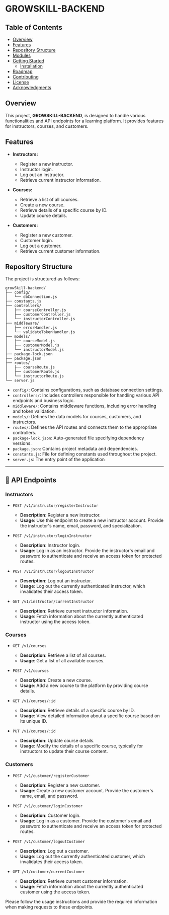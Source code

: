 # GROWSKILL-BACKEND


## Table of Contents
- [Overview](#overview)
- [Features](#features)
- [Repository Structure](#repository-structure)
- [Modules](#modules)
- [Getting Started](#getting-started)
  - [Installation](#installation)
- [Roadmap](#roadmap)
- [Contributing](#contributing)
- [License](#license)
- [Acknowledgments](#acknowledgments)

## Overview

This project, **GROWSKILL-BACKEND**, is designed to handle various functionalities and API endpoints for a learning platform. It provides features for instructors, courses, and customers.

## Features

- **Instructors:**
  - Register a new instructor.
  - Instructor login.
  - Log out an instructor.
  - Retrieve current instructor information.

- **Courses:**
  - Retrieve a list of all courses.
  - Create a new course.
  - Retrieve details of a specific course by ID.
  - Update course details.

- **Customers:**
  - Register a new customer.
  - Customer login.
  - Log out a customer.
  - Retrieve current customer information.

## Repository Structure

The project is structured as follows:

```plaintext
growSkill-backend/
├── config/
│   └── dbConnection.js
├── constants.js
├── controllers/
│   ├── courseController.js
│   ├── customerController.js
│   └── instructorController.js
├── middleware/
│   ├── errorHandler.js
│   └── validateTokenHandler.js
├── models/
│   ├── courseModel.js
│   ├── customerModel.js
│   └── instructorModel.js
├── package-lock.json
├── package.json
├── routes/
│   ├── courseRoute.js
│   ├── customerRoute.js
│   └── instructorRoute.js
└── server.js
```

- `config/`: Contains configurations, such as database connection settings.
- `controllers/`: Includes controllers responsible for handling various API endpoints and business logic.
- `middleware/`: Contains middleware functions, including error handling and token validation.
- `models/`: Defines the data models for courses, customers, and instructors.
- `routes/`: Defines the API routes and connects them to the appropriate controllers.
- `package-lock.json`: Auto-generated file specifying dependency versions.
- `package.json`: Contains project metadata and dependencies.
- `constants.js`: File for defining constants used throughout the project.
- `server.js`: The entry point of the application

---

## 🔵 API Endpoints

### Instructors

- `POST /v1/instructor/registerInstructor`
  - **Description**: Register a new instructor.
  - **Usage**: Use this endpoint to create a new instructor account. Provide the instructor's name, email, password, and specialization.

- `POST /v1/instructor/loginInstructor`
  - **Description**: Instructor login.
  - **Usage**: Log in as an instructor. Provide the instructor's email and password to authenticate and receive an access token for protected routes.

- `POST /v1/instructor/logoutInstructor`
  - **Description**: Log out an instructor.
  - **Usage**: Log out the currently authenticated instructor, which invalidates their access token.

- `GET /v1/instructor/currentInstructor`
  - **Description**: Retrieve current instructor information.
  - **Usage**: Fetch information about the currently authenticated instructor using the access token.

### Courses

- `GET /v1/courses`
  - **Description**: Retrieve a list of all courses.
  - **Usage**: Get a list of all available courses.

- `POST /v1/courses`
  - **Description**: Create a new course.
  - **Usage**: Add a new course to the platform by providing course details.

- `GET /v1/courses/:id`
  - **Description**: Retrieve details of a specific course by ID.
  - **Usage**: View detailed information about a specific course based on its unique ID.

- `PUT /v1/courses/:id`
  - **Description**: Update course details.
  - **Usage**: Modify the details of a specific course, typically for instructors to update their course content.

### Customers

- `POST /v1/customer/registerCustomer`
  - **Description**: Register a new customer.
  - **Usage**: Create a new customer account. Provide the customer's name, email, and password.

- `POST /v1/customer/loginCustomer`
  - **Description**: Customer login.
  - **Usage**: Log in as a customer. Provide the customer's email and password to authenticate and receive an access token for protected routes.

- `POST /v1/customer/logoutCustomer`
  - **Description**: Log out a customer.
  - **Usage**: Log out the currently authenticated customer, which invalidates their access token.

- `GET /v1/customer/currentCustomer`
  - **Description**: Retrieve current customer information.
  - **Usage**: Fetch information about the currently authenticated customer using the access token.

Please follow the usage instructions and provide the required information when making requests to these endpoints.








